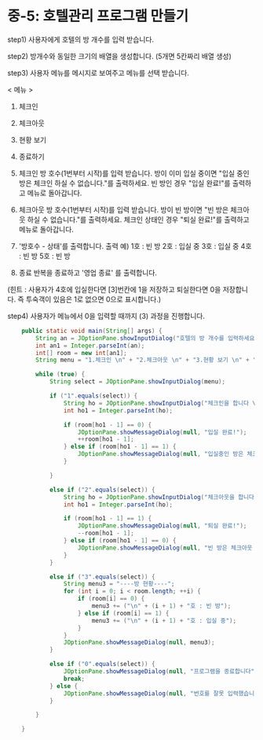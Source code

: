 #  중-5: 호텔관리 프로그램 만들기 

step1) 사용자에게 호텔의 방 개수를 입력 받습니다.

step2) 방개수와 동일한 크기의 배열을 생성합니다. (5개면 5칸짜리 배열 생성)

step3) 사용자 메뉴를 메시지로 보여주고 메뉴를 선택 받습니다.

< 메뉴 >

1. 체크인
2. 체크아웃
3. 현황 보기
4. 종료하기

5. 체크인
   방 호수(1번부터 시작)를 입력 받습니다.
   방이 이미 입실 중이면 "입실 중인 방은 체크인 하실 수 없습니다."를 출력하세요.
   빈 방인 경우 "입실 완료!"를 출력하고 메뉴로 돌아갑니다.

6. 체크아웃
   방 호수(1번부터 시작)를 입력 받습니다.
   방이 빈 방이면 "빈 방은 체크아웃 하실 수 없습니다."를 출력하세요.
   체크인 상태인 경우 "퇴실 완료!"를 출력하고 메뉴로 돌아갑니다.

7. '방호수 - 상태'를 출력합니다.
   출력 예)
   1호 : 빈 방
   2호 : 입실 중
   3호 : 입실 중
   4호 : 빈 방
   5호 : 빈 방


0. 종료
   반복을 종료하고 '영업 종료' 를 출력합니다.

(힌트 : 사용자가 4호에 입실한다면 [3]번칸에 1을 저장하고 퇴실한다면 0을 저장합니다. 
즉 투숙객이 있음은 1로 없으면 0으로 표시합니다.)


step4) 사용자가 메뉴에서 0을 입력할 때까지 (3) 과정을 진행합니다.

```java
	public static void main(String[] args) {
		String an = JOptionPane.showInputDialog("호텔의 방 개수를 입력하세요");
		int an1 = Integer.parseInt(an);
		int[] room = new int[an1];
		String menu = "1.체크인 \n" + "2.체크아웃 \n" + "3.현황 보기 \n" + "0.종료하기";

		while (true) {
			String select = JOptionPane.showInputDialog(menu);

			if ("1".equals(select)) {
				String ho = JOptionPane.showInputDialog("체크인을 합니다 \n 방 호수를 입력해주세요");
				int ho1 = Integer.parseInt(ho);

				if (room[ho1 - 1] == 0) {
					JOptionPane.showMessageDialog(null, "입실 완료!");
					++room[ho1 - 1];
				} else if (room[ho1 - 1] == 1) {
					JOptionPane.showMessageDialog(null, "입실중인 방은 체크인 하실 수 없습니다.");
				}

			}

			else if ("2".equals(select)) {
				String ho = JOptionPane.showInputDialog("체크아웃을 합니다 \n 방 호수를 입력해주세요");
				int ho1 = Integer.parseInt(ho);

				if (room[ho1 - 1] == 1) {
					JOptionPane.showMessageDialog(null, "퇴실 완료!");
					--room[ho1 - 1];
				} else if (room[ho1 - 1] == 0) {
					JOptionPane.showMessageDialog(null, "빈 방은 체크아웃 하실 수 없습니다.");
				}
			}

			else if ("3".equals(select)) {
				String menu3 = "----방 현황----";
				for (int i = 0; i < room.length; ++i) {
					if (room[i] == 0) {
						menu3 += ("\n" + (i + 1) + "호 : 빈 방");
					} else if (room[i] == 1) {
						menu3 += ("\n" + (i + 1) + "호 : 입실 중");
					}
				}
				JOptionPane.showMessageDialog(null, menu3);
			}

			else if ("0".equals(select)) {
				JOptionPane.showMessageDialog(null, "프로그램을 종료합니다");
				break;
			} else {
				JOptionPane.showMessageDialog(null, "번호를 잘못 입력했습니다.");
			}

		}

	}
```

